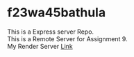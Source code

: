 # f23wa45bathula
This is a Express server Repo.<br>
This is a Remote Server for Assignment 9.<br>
My Render Server [Link](https://dashboard.render.com/web/srv-ckq7q505vl2c73e8i8ag/deploys/dep-ckq7q5g5vl2c73e8ioa0)
